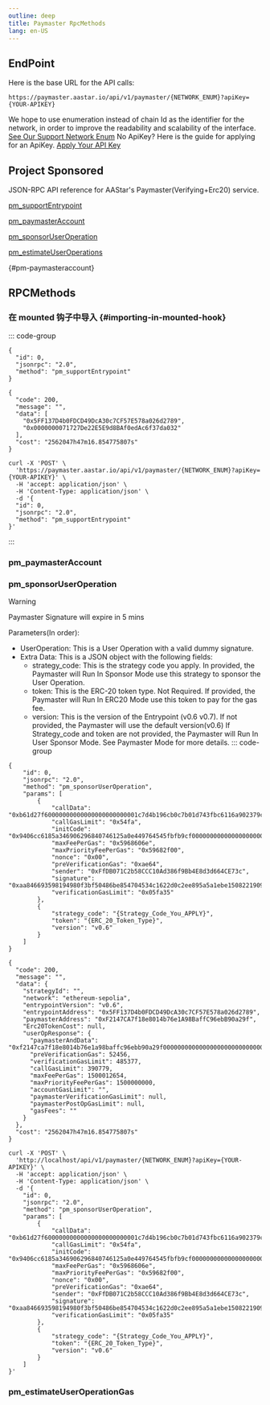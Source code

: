 ```yaml
---
outline: deep
title: Paymaster RpcMethods
lang: en-US
---
```


## EndPoint

Here is the base URL for the API calls:

`
https://paymaster.aastar.io/api/v1/paymaster/{NETWORK_ENUM}?apiKey={YOUR-APIKEY}
`

We hope to use enumeration instead of chain Id as the identifier for the network, in order to improve the readability and scalability of the interface.
[See Our Support Network Enum](./support_chains.md)
No ApiKey? Here is the guide for applying for an ApiKey.
[Apply Your API Key](../dashboard/api_key.md)

## Project Sponsored

JSON-RPC API reference for AAStar's  Paymaster(Verifying+Erc20) service.

[pm_supportEntrypoint](#pm-supportentrypoint)

[pm_paymasterAccount](#pm-paymasteraccount)

[pm_sponsorUserOperation](#pm-sponsoruseroperation)

[pm_estimateUserOperations](#pm-estimateUserOperations)

{#pm-paymasteraccount}

## RPCMethods

### 在 mounted 钩子中导入 {#importing-in-mounted-hook}

::: code-group

```json[Body Request]
{
  "id": 0,
  "jsonrpc": "2.0",
  "method": "pm_supportEntrypoint"
}
```

```json[Body Response]
{
  "code": 200,
  "message": "",
  "data": [
    "0x5FF137D4b0FDCD49DcA30c7CF57E578a026d2789",
    "0x0000000071727De22E5E9d8BAf0edAc6f37da032"
  ],
  "cost": "2562047h47m16.854775807s"
}
```

```shell[curl]
curl -X 'POST' \
  'https://paymaster.aastar.io/api/v1/paymaster/{NETWORK_ENUM}?apiKey={YOUR-APIKEY}' \
  -H 'accept: application/json' \
  -H 'Content-Type: application/json' \
  -d '{
  "id": 0,
  "jsonrpc": "2.0",
  "method": "pm_supportEntrypoint"
}'
```

:::

### pm_paymasterAccount



### pm_sponsorUserOperation

> [!WARNING]
> Paymaster Signature will expire in 5 mins

Parameters(In order):

* UserOperation: This is a User Operation with a valid dummy signature.
* Extra Data: This is a JSON object with the following fields:
  * strategy_code: This is the strategy code you apply. In provided, the Paymaster will Run In Sponsor Mode use this strategy to sponsor the User Operation.
  * token: This is the ERC-20 token type. Not Required. If provided, the Paymaster will Run In ERC20 Mode use this token to pay for the gas fee.
  * version: This is the version of the Entrypoint (v0.6 v0.7). If not provided, the Paymaster will use the default version(v0.6)
If Strategy_code and token are not provided, the Paymaster will Run In User Sponsor Mode.
See Paymaster Mode for more details.[](../paymaster/guide.md)
::: code-group

```json[Body Request]
{
    "id": 0,
    "jsonrpc": "2.0",
    "method": "pm_sponsorUserOperation",
    "params": [
        {
            "callData": "0xb61d27f60000000000000000000000001c7d4b196cb0c7b01d743fbc6116a902379c7238000000000000000000000000000000000000000000000000000000000000000000000000000000000000000000000000000000000000000000000000000000600000000000000000000000000000000000000000000000000000000000000044095ea7b30000000000000000000000000000000000325602a77416a16136fdafd04b299fffffffffffffffffffffffffffffffffffffffffffffffffffffffffffffffff00000000000000000000000000000000000000000000000000000000",
            "callGasLimit": "0x54fa",
            "initCode": "0x9406cc6185a346906296840746125a0e449764545fbfb9cf000000000000000000000000b6bcf9517d193f551d0e3d6860103972dd13de7b0000000000000000000000000000000000000000000000000000000000000000",
            "maxFeePerGas": "0x5968606e",
            "maxPriorityFeePerGas": "0x59682f00",
            "nonce": "0x00",
            "preVerificationGas": "0xae64",
            "sender": "0xFfDB071C2b58CCC10Ad386f9Bb4E8d3d664CE73c",
            "signature": "0xaa846693598194980f3bf50486be854704534c1622d0c2ee895a5a1ebe1508221909a27cc7971d9f522c8df13b9d8a6ee446d09ea7635f31c59d77d35d1281421c",
            "verificationGasLimit": "0x05fa35"
        },
        {
            "strategy_code": "{Strategy_Code_You_APPLY}",
            "token": "{ERC_20_Token_Type}",
            "version": "v0.6"
        }
    ]
}
```

```json[Body Response]
{
  "code": 200,
  "message": "",
  "data": {
    "strategyId": "",
    "network": "ethereum-sepolia",
    "entrypointVersion": "v0.6",
    "entrypointAddress": "0x5FF137D4b0FDCD49DcA30c7CF57E578a026d2789",
    "paymasterAddress": "0xF2147CA7f18e8014b76e1A98BaffC96ebB90a29f",
    "Erc20TokenCost": null,
    "userOpResponse": {
      "paymasterAndData": "0xf2147ca7f18e8014b76e1a98baffc96ebb90a29f00000000000000000000000000000000000000000000000000000000667939b3000000000000000000000000000000000000000000000000000000006679388600000000000000000000000086af7fa0d8b0b7f757ed6cdd0e2aadb33b03be58000000000000000000000000000000000000000000000000000000000000000099975706e331ed1424378a39a3a73cbf4a4381745f7b20ef719b721779bc6c13156553a3aabc407c62bd615695eee1cc17f2a5363518d225249c4b9770076bee1c",
      "preVerificationGas": 52456,
      "verificationGasLimit": 485377,
      "callGasLimit": 390779,
      "maxFeePerGas": 1500012654,
      "maxPriorityFeePerGas": 1500000000,
      "accountGasLimit": "",
      "paymasterVerificationGasLimit": null,
      "paymasterPostOpGasLimit": null,
      "gasFees": ""
    }
  },
  "cost": "2562047h47m16.854775807s"
}
```

```shell[curl]
curl -X 'POST' \
  'http://localhost/api/v1/paymaster/{NETWORK_ENUM}?apiKey={YOUR-APIKEY}' \
  -H 'accept: application/json' \
  -H 'Content-Type: application/json' \
  -d '{
    "id": 0,
    "jsonrpc": "2.0",
    "method": "pm_sponsorUserOperation",
    "params": [
        {
            "callData": "0xb61d27f60000000000000000000000001c7d4b196cb0c7b01d743fbc6116a902379c7238000000000000000000000000000000000000000000000000000000000000000000000000000000000000000000000000000000000000000000000000000000600000000000000000000000000000000000000000000000000000000000000044095ea7b30000000000000000000000000000000000325602a77416a16136fdafd04b299fffffffffffffffffffffffffffffffffffffffffffffffffffffffffffffffff00000000000000000000000000000000000000000000000000000000",
            "callGasLimit": "0x54fa",
            "initCode": "0x9406cc6185a346906296840746125a0e449764545fbfb9cf000000000000000000000000b6bcf9517d193f551d0e3d6860103972dd13de7b0000000000000000000000000000000000000000000000000000000000000000",
            "maxFeePerGas": "0x5968606e",
            "maxPriorityFeePerGas": "0x59682f00",
            "nonce": "0x00",
            "preVerificationGas": "0xae64",
            "sender": "0xFfDB071C2b58CCC10Ad386f9Bb4E8d3d664CE73c",
            "signature": "0xaa846693598194980f3bf50486be854704534c1622d0c2ee895a5a1ebe1508221909a27cc7971d9f522c8df13b9d8a6ee446d09ea7635f31c59d77d35d1281421c",
            "verificationGasLimit": "0x05fa35"
        },
        {
            "strategy_code": "{Strategy_Code_You_APPLY}",
            "token": "{ERC_20_Token_Type}",
            "version": "v0.6"
        }
    ]
}'
```

### pm_estimateUserOperationGas
